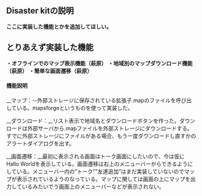 ## Disaster kitの説明

__ここに実装した機能とかを追加してほしい。__

## とりあえず実装した機能
__・オフラインでのマップ表示機能（萩原）__
__・地域別のマップダウンロード機能（萩原）__
__・簡単な画面遷移（萩原）__

#### 機能説明
__マップ：--外部ストレージに保存されている拡張子.mapのファイルを呼び出している。mapsforgeというものを使って実装した。

__ダウンロード：__リスト表示で地域名とダウンロードボタンを作った。ダウンロードは外部サーバから.mapファイルを外部ストレージにダウンロードする。すでに外部ストレージにファイルがある場合、もう一度ダウンロードし直すかのアラートダイアログを出す。

__画面遷移：__最初に表示される画面はトーク画面にしたいので、今は仮にHallo Worldを表示している。画面遷移は右上のメニューバーからできるようにしている。メニューバー内の”トーク””友達追加”はまだ実装していないのでマップが表示されているようのなっている。マップに関しては画面の上にマップを出力しているみたいでう画面上のメニューバーなどが表示されない。



